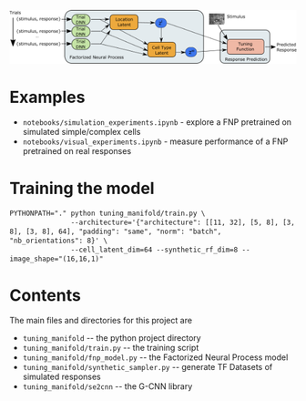 
![High level overview of FNP architecture](images/high_level_factorized_tight.png)

# Examples
* ``notebooks/simulation_experiments.ipynb`` - explore a FNP pretrained on simulated simple/complex cells
* ``notebooks/visual_experiments.ipynb`` - measure performance of a FNP pretrained on real responses

# Training the model

    PYTHONPATH="." python tuning_manifold/train.py \ 
                   --architecture='{"architecture": [[11, 32], [5, 8], [3, 8], [3, 8], 64], "padding": "same", "norm": "batch", "nb_orientations": 8}' \
                   --cell_latent_dim=64 --synthetic_rf_dim=8 --image_shape="(16,16,1)"
                   
# Contents

The main files and directories for this project are
* ``tuning_manifold`` -- the python project directory
* ``tuning_manifold/train.py`` -- the training script
* ``tuning_manifold/fnp_model.py`` -- the Factorized Neural Process model
* ``tuning_manifold/synthetic_sampler.py`` -- generate TF Datasets of simulated responses
* ``tuning_manifold/se2cnn`` -- the G-CNN library

